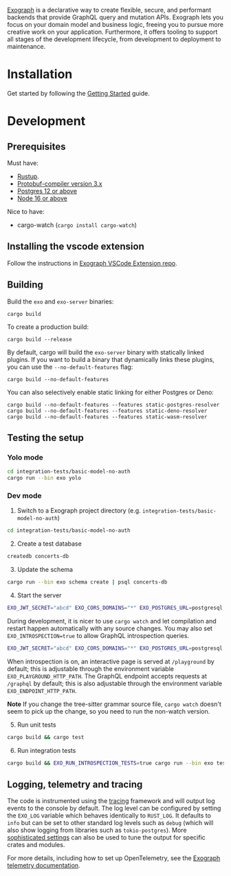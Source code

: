 [Exograph](https://exograph.dev) is a declarative way to create flexible, secure, and performant backends that provide GraphQL query and mutation APIs. Exograph lets you focus on your domain model and business logic, freeing you to pursue more creative work on your application. Furthermore, it offers tooling to support all stages of the development lifecycle, from development to deployment to maintenance.

# Installation

Get started by following the [Getting Started](https://exograph.dev/docs/getting-started) guide.

# Development

## Prerequisites

Must have:

- [Rustup](https://rustup.rs/).
- [Protobuf-compiler version 3.x](https://grpc.io/docs/protoc-installation/)
- [Postgres 12 or above](https://www.postgresql.org/)
- [Node 16 or above](https://nodejs.org/en)

Nice to have:

- cargo-watch (`cargo install cargo-watch`)

## Installing the vscode extension

Follow the instructions in [Exograph VSCode Extension repo](https://github.com/exograph/vscode-extension).

## Building

Build the `exo` and `exo-server` binaries:

```
cargo build
```

To create a production build:

```
cargo build --release
```

By default, cargo will build the `exo-server` binary with statically linked plugins. If you want to build a binary that dynamically links these plugins, you can use the `--no-default-features` flag:

```
cargo build --no-default-features
```

You can also selectively enable static linking for either Postgres or Deno:

```
cargo build --no-default-features --features static-postgres-resolver
cargo build --no-default-features --features static-deno-resolver
cargo build --no-default-features --features static-wasm-resolver
```

## Testing the setup

### Yolo mode

```sh
cd integration-tests/basic-model-no-auth
cargo run --bin exo yolo
```

### Dev mode

1. Switch to a Exograph project directory (e.g. `integration-tests/basic-model-no-auth`)

```sh
cd integration-tests/basic-model-no-auth
```

2. Create a test database

```sh
createdb concerts-db
```

3. Update the schema

```sh
cargo run --bin exo schema create | psql concerts-db
```

4. Start the server

```sh
EXO_JWT_SECRET="abcd" EXO_CORS_DOMAINS="*" EXO_POSTGRES_URL=postgresql://localhost:5432/concerts-db EXO_POSTGRES_USER=$USER cargo run --bin exo dev
```

During development, it is nicer to use `cargo watch` and let compilation and restart happen automatically with any source changes. You may also set `EXO_INTROSPECTION=true` to allow GraphQL introspection queries.

```sh
EXO_JWT_SECRET="abcd" EXO_CORS_DOMAINS="*" EXO_POSTGRES_URL=postgresql://localhost:5432/concerts-db EXO_POSTGRES_USER=$USER EXO_INTROSPECTION=true cargo watch -cx "run --bin exo dev"
```

When introspection is on, an interactive page is served at `/playground` by default; this is adjustable through the environment variable `EXO_PLAYGROUND_HTTP_PATH`. The GraphQL endpoint accepts requests at `/graphql` by default; this is also adjustable through the environment variable `EXO_ENDPOINT_HTTP_PATH`.

**Note**
If you change the tree-sitter grammar source file, `cargo watch` doesn't seem to pick up the change, so you need to run the non-watch version.

5. Run unit tests

```sh
cargo build && cargo test
```

6. Run integration tests

```sh
cargo build && EXO_RUN_INTROSPECTION_TESTS=true cargo run --bin exo test integration-tests
```

## Logging, telemetry and tracing

The code is instrumented using the [tracing](https://crates.io/crates/tracing) framework and will output log events to the console by default. The log level can be configured by setting the `EXO_LOG` variable which behaves identically to `RUST_LOG`. It defaults to `info` but can be set to other standard log levels such as `debug` (which will also show logging from libraries such as `tokio-postgres`). More [sophisticated settings](https://docs.rs/tracing-subscriber/latest/tracing_subscriber/struct.EnvFilter.html) can also be used to tune the output for specific crates and modules.

For more details, including how to set up OpenTelemetry, see the [Exograph telemetry documentation](https://exograph.dev/docs/production/telemetry).
